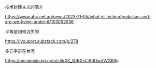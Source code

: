 技术封建主义的简介

https://www.abc.net.au/news/2023-11-05/what-is-technofeudalism-and-are-we-living-under-it/103062936

平等是如何消失的

https://iyouport.substack.com/p/278

多元宇宙在台湾

https://mp.weixin.qq.com/s/ikXK_N9r0sCiBdDwVWG6Rg
